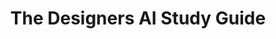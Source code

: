 ---
layout: post
title: 'The Designers AI Study Guide'
description: 'A brief study of Artificial Inteligence for digital designers. What is expected for the future generation of technologies.'
thumbnail: "../assets/post-images/2017-02-16-recommendation-systems/cover.png"
---